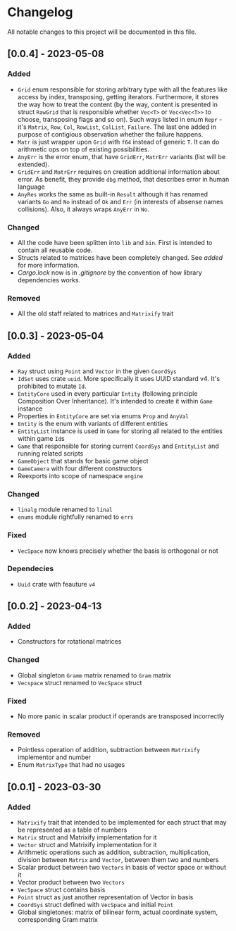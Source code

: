 # Changelog

All notable changes to this project will be documented in this file.


## [0.0.4] - 2023-05-08

### Added
- `Grid` enum responsible for storing arbitrary type with all the features like access by index, transposing, 
getting iterators. Furthermore, it stores the way how to treat the content (by the way, content is presented in 
struct `RawGrid` that is responsible whether `Vec<T>` or `Vec<Vec<T>>` to choose, transposing flags and so on). Such ways
listed in enum `Repr` - it's `Matrix`, `Row`, `Col`, `RowList`, `ColList`, `Failure`. The last one added in purpose
of contigious observation whether the failure happens.
- `Matr` is just wrapper upon `Grid` with `f64` instead of generic `T`. It can do arithmetic ops on top of existing possibilities.
- `AnyErr` is the error enum, that have `GridErr`, `MatrErr` variants (list will be extended).
- `GridErr` and `MatrErr` requires on creation additional information about error. As benefit, they provide `dbg`
method, that describes error in human language
- `AnyRes` works the same as built-in `Result` although it has renamed variants `Go` and `No` instead of `Ok` and `Err`
(in interests of absense names collisions). Also, it always wraps `AnyErr` in `No`.  

### Changed
- All the code have been splitten into `lib` and `bin`. First is intended to contain all reusable code.
- Structs related to matrices have been completely changed. See *added* for more information.
- _Cargo.lock_ now is in _.gitignore_ by the convention of how library dependencies works.

### Removed
- All the old staff related to matrices and `Matrixify` trait


## [0.0.3] - 2023-05-04

### Added
- `Ray` struct using `Point` and `Vector` in the given `CoordSys`
- `IdSet` uses crate `uuid`. More specifically it uses UUID standard v4. It's prohibited to mutate `Id`. 
- `EntityCore` used in every particular `Entity` (following principle Composition Over Inheritance).
It's intended to create it within `Game` instance
- Properties in `EntityCore` are set via enums `Prop` and `AnyVal`
- `Entity` is the enum with variants of different entities
- `EntityList` instance is used in `Game` for storing all related to the entities within game `Id`s 
- `Game` that responsible for storing current `CoordSys` and `EntityList` and running related scripts
- `GameObject` that stands for basic game object
- `GameCamera` with four different constructors
- Reexports into scope of namespace `engine`

### Changed
- `linalg` module renamed to `linal`
- `enums` module rightfully renamed to `errs`

### Fixed
- `VecSpace` now knows precisely whether the basis is orthogonal or not

### Dependecies
- `Uuid` crate with feauture `v4`


## [0.0.2] - 2023-04-13

### Added
- Constructors for rotational matrices

### Changed
- Global singleton ```Gramm``` matrix renamed to ```Gram``` matrix
- ```Vecspace``` struct renamed to ```VecSpace``` struct

### Fixed
- No more panic in scalar product if operands are transposed incorrectly

### Removed
- Pointless operation of addition, subtraction between ```Matrixify``` implementor and number
- Enum ```MatrixType``` that had no usages


## [0.0.1] - 2023-03-30

### Added

- ```Matrixify``` trait that intended to be implemented for each struct
that may be represented as a table of numbers
- ```Matrix``` struct and Matrixify implementation for it
- ```Vector``` struct and Matrixify implementation for it
- Arithmetic operations such as addition, subtraсtion, multiplication,
division between ```Matrix``` and ```Vector```, between them two and numbers
- Scalar product between two ```Vectors``` in basis of vector space or without it
- Vector product between two ```Vectors```
- ```VecSpace``` struct contains basis
- ```Point``` struct as just another representation of Vector in basis
- ```CoordSys``` struct defined with ```VecSpace``` and initial ```Point```
- Global singletones: matrix of bilinear form, actual coordinate system,
corresponding Gram matrix